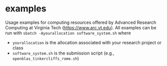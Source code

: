 # examples
Usage examples for computing resources offered by Advanced Research Computing at Virginia Tech (https://www.arc.vt.edu). All examples can be run with
`sbatch -Ayourallocation software_system.sh`
where 
- `yourallocation` is the allocation associated with your research project or class 
- `software_system.sh` is the submission script (e.g., `openblas_tinkercliffs_rome.sh`)
